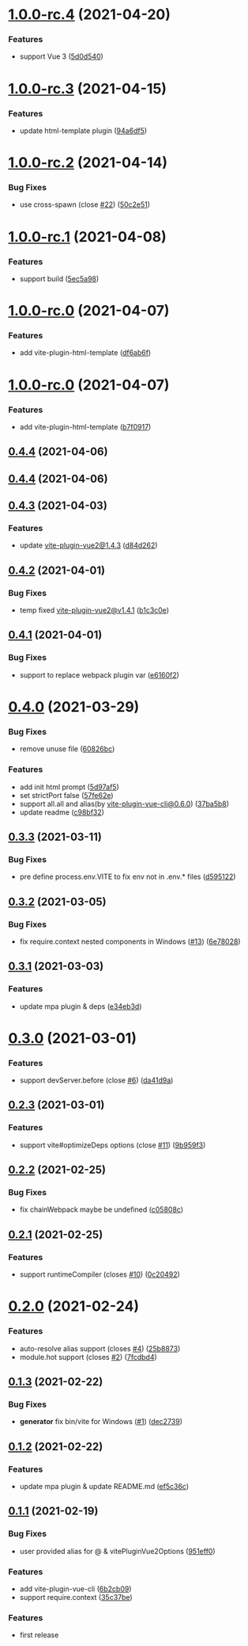 <a name="1.0.0-rc.4"></a>
# [1.0.0-rc.4](https://github.com/IndexXuan/vue-cli-plugin-vite/compare/v1.0.0-rc.3...v1.0.0-rc.4) (2021-04-20)


### Features

* support Vue 3 ([5d0d540](https://github.com/IndexXuan/vue-cli-plugin-vite/commit/5d0d540))



<a name="1.0.0-rc.3"></a>
# [1.0.0-rc.3](https://github.com/IndexXuan/vue-cli-plugin-vite/compare/v1.0.0-rc.2...v1.0.0-rc.3) (2021-04-15)


### Features

* update html-template plugin ([94a6df5](https://github.com/IndexXuan/vue-cli-plugin-vite/commit/94a6df5))



<a name="1.0.0-rc.2"></a>
# [1.0.0-rc.2](https://github.com/IndexXuan/vue-cli-plugin-vite/compare/v1.0.0-rc.1...v1.0.0-rc.2) (2021-04-14)


### Bug Fixes

* use cross-spawn (close [#22](https://github.com/IndexXuan/vue-cli-plugin-vite/issues/22)) ([50c2e51](https://github.com/IndexXuan/vue-cli-plugin-vite/commit/50c2e51))



<a name="1.0.0-rc.1"></a>
# [1.0.0-rc.1](https://github.com/IndexXuan/vue-cli-plugin-vite/compare/v1.0.0-rc.0...v1.0.0-rc.1) (2021-04-08)


### Features

* support build ([5ec5a98](https://github.com/IndexXuan/vue-cli-plugin-vite/commit/5ec5a98))



<a name="1.0.0-rc.0"></a>
# [1.0.0-rc.0](https://github.com/IndexXuan/vue-cli-plugin-vite/compare/v0.4.4...v1.0.0-rc.0) (2021-04-07)


### Features

* add vite-plugin-html-template ([df6ab6f](https://github.com/IndexXuan/vue-cli-plugin-vite/commit/df6ab6f))



<a name="1.0.0-rc.0"></a>
# [1.0.0-rc.0](https://github.com/IndexXuan/vue-cli-plugin-vite/compare/v0.4.4...v1.0.0-rc.0) (2021-04-07)


### Features

* add vite-plugin-html-template ([b7f0917](https://github.com/IndexXuan/vue-cli-plugin-vite/commit/b7f0917))



<a name="0.4.4"></a>
## [0.4.4](https://github.com/IndexXuan/vue-cli-plugin-vite/compare/v0.4.3...v0.4.4) (2021-04-06)



<a name="0.4.4"></a>
## [0.4.4](https://github.com/IndexXuan/vue-cli-plugin-vite/compare/v0.4.3...v0.4.4) (2021-04-06)



<a name="0.4.3"></a>
## [0.4.3](https://github.com/IndexXuan/vue-cli-plugin-vite/compare/v0.4.2...v0.4.3) (2021-04-03)


### Features

* update vite-plugin-vue2@1.4.3 ([d84d262](https://github.com/IndexXuan/vue-cli-plugin-vite/commit/d84d262)) 



<a name="0.4.2"></a>
## [0.4.2](https://github.com/IndexXuan/vue-cli-plugin-vite/compare/v0.4.1...v0.4.2) (2021-04-01)


### Bug Fixes

* temp fixed vite-plugin-vue2@v1.4.1 ([b1c3c0e](https://github.com/IndexXuan/vue-cli-plugin-vite/commit/b1c3c0e))



<a name="0.4.1"></a>
## [0.4.1](https://github.com/IndexXuan/vue-cli-plugin-vite/compare/v0.4.0...v0.4.1) (2021-04-01)


### Bug Fixes

* support to replace webpack plugin var ([e6160f2](https://github.com/IndexXuan/vue-cli-plugin-vite/commit/e6160f2))



<a name="0.4.0"></a>
# [0.4.0](https://github.com/IndexXuan/vue-cli-plugin-vite/compare/v0.3.3...v0.4.0) (2021-03-29)


### Bug Fixes

* remove unuse file ([60826bc](https://github.com/IndexXuan/vue-cli-plugin-vite/commit/60826bc))


### Features

* add init html prompt ([5d97af5](https://github.com/IndexXuan/vue-cli-plugin-vite/commit/5d97af5))
* set strictPort false ([57fe62e](https://github.com/IndexXuan/vue-cli-plugin-vite/commit/57fe62e))
* support all.all and alias(by vite-plugin-vue-cli@0.6.0) ([37ba5b8](https://github.com/IndexXuan/vue-cli-plugin-vite/commit/37ba5b8))
* update readme ([c98bf32](https://github.com/IndexXuan/vue-cli-plugin-vite/commit/c98bf32))



<a name="0.3.3"></a>
## [0.3.3](https://github.com/IndexXuan/vue-cli-plugin-vite/compare/v0.3.2...v0.3.3) (2021-03-11)


### Bug Fixes

* pre define process.env.VITE to fix env not in .env.* files ([d595122](https://github.com/IndexXuan/vue-cli-plugin-vite/commit/d595122))



<a name="0.3.2"></a>
## [0.3.2](https://github.com/IndexXuan/vue-cli-plugin-vite/compare/v0.3.1...v0.3.2) (2021-03-05)


### Bug Fixes

* fix require.context nested components in Windows ([#13](https://github.com/IndexXuan/vue-cli-plugin-vite/issues/13)) ([6e78028](https://github.com/IndexXuan/vue-cli-plugin-vite/commit/6e78028))



<a name="0.3.1"></a>
## [0.3.1](https://github.com/IndexXuan/vue-cli-plugin-vite/compare/v0.3.0...v0.3.1) (2021-03-03)


### Features

* update mpa plugin & deps ([e34eb3d](https://github.com/IndexXuan/vue-cli-plugin-vite/commit/e34eb3d))



<a name="0.3.0"></a>
# [0.3.0](https://github.com/IndexXuan/vue-cli-plugin-vite/compare/v0.2.2...v0.3.0) (2021-03-01)


### Features

* support devServer.before (close [#6](https://github.com/IndexXuan/vue-cli-plugin-vite/issues/6)) ([da41d9a](https://github.com/IndexXuan/vue-cli-plugin-vite/commit/da41d9a))



<a name="0.2.3"></a>
## [0.2.3](https://github.com/IndexXuan/vue-cli-plugin-vite/compare/v0.2.2...v0.2.3) (2021-03-01)


### Features

* support vite#optimizeDeps options (close [#11](https://github.com/IndexXuan/vue-cli-plugin-vite/issues/11)) ([9b959f3](https://github.com/IndexXuan/vue-cli-plugin-vite/commit/9b959f3))



<a name="0.2.2"></a>
## [0.2.2](https://github.com/IndexXuan/vue-cli-plugin-vite/compare/v0.2.1...v0.2.2) (2021-02-25)


### Bug Fixes

* fix chainWebpack maybe be undefined ([c05808c](https://github.com/IndexXuan/vue-cli-plugin-vite/commit/c05808c))



<a name="0.2.1"></a>
## [0.2.1](https://github.com/IndexXuan/vue-cli-plugin-vite/compare/v0.2.0...v0.2.1) (2021-02-25)


### Features

* support runtimeCompiler (closes [#10](https://github.com/IndexXuan/vue-cli-plugin-vite/issues/10)) ([0c20492](https://github.com/IndexXuan/vue-cli-plugin-vite/commit/0c20492))



<a name="0.2.0"></a>
# [0.2.0](https://github.com/IndexXuan/vue-cli-plugin-vite/compare/v0.1.3...v0.2.0) (2021-02-24)


### Features

* auto-resolve alias support (closes [#4](https://github.com/IndexXuan/vue-cli-plugin-vite/issues/4)) ([25b8873](https://github.com/IndexXuan/vue-cli-plugin-vite/commit/25b8873))
* module.hot support (closes [#2](https://github.com/IndexXuan/vue-cli-plugin-vite/issues/2)) ([7fcdbd4](https://github.com/IndexXuan/vue-cli-plugin-vite/commit/7fcdbd4))



<a name="0.1.3"></a>
## [0.1.3](https://github.com/IndexXuan/vue-cli-plugin-vite/compare/v0.1.2...v0.1.3) (2021-02-22)


### Bug Fixes

* **generator** fix bin/vite for Windows ([#1](https://github.com/IndexXuan/vue-cli-plugin-vite/issues/1)) ([dec2739](https://github.com/IndexXuan/vue-cli-plugin-vite/commit/dec2739))



<a name="0.1.2"></a>
## [0.1.2](https://github.com/IndexXuan/vue-cli-plugin-vite/compare/v0.1.1...v0.1.2) (2021-02-22)


### Features

* update mpa plugin & update README.md ([ef5c36c](https://github.com/IndexXuan/vue-cli-plugin-vite/commit/ef5c36c))



<a name="0.1.1"></a>
## [0.1.1](https://github.com/IndexXuan/vue-cli-plugin-vite/compare/6b2cb09...v0.1.1) (2021-02-19)


### Bug Fixes

* user provided alias for @ & vitePluginVue2Options ([951eff0](https://github.com/IndexXuan/vue-cli-plugin-vite/commit/951eff0))


### Features

* add vite-plugin-vue-cli ([6b2cb09](https://github.com/IndexXuan/vue-cli-plugin-vite/commit/6b2cb09))
* support require.context ([35c37be](https://github.com/IndexXuan/vue-cli-plugin-vite/commit/35c37be))



<a name="0.1.0"></a>

### Features
* first release
